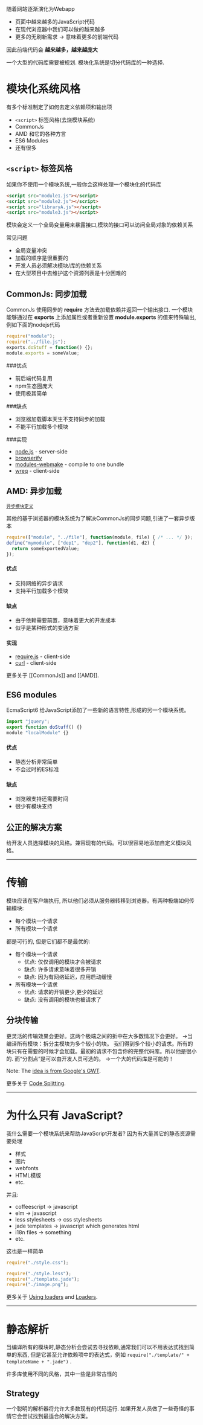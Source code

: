 随着网站逐渐演化为Webapp

* 页面中越来越多的JavaScript代码
* 在现代浏览器中我们可以做的越来越多
* 更多的无刷新需求 → 意味着更多的前端代码

因此前端代码会 **越来越多，越来越庞大**

一个大型的代码库需要被规划. 模块化系统是切分代码库的一种选择.

# 模块化系统风格

有多个标准制定了如何去定义依赖项和输出项

* `<script>` 标签风格(去烧模块系统)
* CommonJs
* AMD 和它的各种方言
* ES6 Modules
* 还有很多

## `<script>` 标签风格

如果你不使用一个模块系统,一般你会这样处理一个模块化的代码库

```html
<script src="module1.js"></script>
<script src="module2.js"></script>
<script src="libraryA.js"></script>
<script src="module3.js"></script>
```
模块会定义一个全局变量用来暴露接口,模块的接口可以访问全局对象的依赖关系

常见问题

* 全局变量冲突
* 加载的顺序是很重要的
* 开发人员必须解决模块/库的依赖关系
* 在大型项目中去维护这个资源列表是十分困难的

## CommonJs: 同步加载

CommonJs 使用同步的 **require** 方法去加载依赖并返回一个输出接口. 一个模块能够通过在 **exports** 上添加属性或者重新设置 **module.exports** 的值来特殊输出, 例如下面的nodejs代码

```javascript
require("module");
require("../file.js");
exports.doStuff = function() {};
module.exports = someValue;
```

###优点

* 前后端代码复用
* npm生态圈庞大
* 使用极其简单

###缺点

* 浏览器加载脚本天生不支持同步的加载
* 不能平行加载多个模块

###实现

* [node.js](http://nodejs.org/) - server-side
* [browserify](https://github.com/substack/node-browserify)
* [modules-webmake](https://github.com/medikoo/modules-webmake) - compile to one bundle
* [wreq](https://github.com/substack/wreq) - client-side

## AMD: 异步加载

[`异步模块定义`](https://github.com/amdjs/amdjs-api/wiki/AMD)

其他的基于浏览器的模块系统为了解决CommonJs的同步问题,引进了一套异步版本

``` javascript
require(["module", "../file"], function(module, file) { /* ... */ });
define("mymodule", ["dep1", "dep2"], function(d1, d2) {
  return someExportedValue;
});
```

#### 优点

* 支持网络的异步请求
* 支持平行加载多个模块

#### 缺点

* 由于依赖需要前置，意味着更大的开发成本
* 似乎是某种形式的变通方案

#### 实现

* [require.js](http://requirejs.org/) - client-side
* [curl](https://github.com/cujojs/curl) - client-side

更多关于 [[CommonJs]] and [[AMD]].

## ES6 modules

EcmaScript6 给JavaScript添加了一些新的语言特性,形成的另一个模块系统。

``` javascript
import "jquery";
export function doStuff() {}
module "localModule" {}
```

#### 优点

* 静态分析非常简单
* 不会过时的ES标准

#### 缺点

* 浏览器支持还需要时间
* 很少有模块支持

## 公正的解决方案

给开发人员选择模块的风格。兼容现有的代码。可以很容易地添加自定义模块风格。

---

# 传输

模块应该在客户端执行, 所以他们必须从服务器转移到浏览器。有两种极端如何传输模块:

* 每个模块一个请求
* 所有模块一个请求

都是可行的, 但是它们都不是最优的:

* 每个模块一个请求
    * 优点: 仅仅调用的模块才会被请求
    * 缺点: 许多请求意味着很多开销
    * 缺点: 因为有网络延迟，应用启动缓慢
* 所有模块一个请求
    * 优点: 请求的开销更少,更少的延迟
    * 缺点: 没有调用的模块也被请求了

## 分块传输

更灵活的传输效果会更好。这两个极端之间的折中在大多数情况下会更好。
→当编译所有模块：拆分主模块为多个较小的块。
我们得到多个较小的请求。所有的块只有在需要的时候才会加载。最初的请求不包含你的完整代码库。所以他是很小的.
而“分割点”是可以由开发人员可选的。
→一个大的代码库是可能的！

Note: The [idea is from Google's GWT](https://developers.google.com/web-toolkit/doc/latest/DevGuideCodeSplitting).

更多关于 [Code Splitting](http://webpack.github.io/docs/code-splitting.html).

---

# 为什么只有 JavaScript?

我什么需要一个模块系统来帮助JavaScript开发者? 因为有大量其它的静态资源需要处理

* 样式
* 图片
* webfonts
* HTML模版
* etc.

并且:

* coffeescript → javascript
* elm → javascript
* less stylesheets → css stylesheets
* jade templates → javascript which generates html
* i18n files → something
* etc.

这也是一样简单

``` javascript
require("./style.css");
```

``` javascript
require("./style.less");
require("./template.jade");
require("./image.png");
```

更多关于 [Using loaders](http://webpack.github.io/docs/using-loaders.html) and [Loaders](http://webpack.github.io/docs/loaders.html).

---

# 静态解析

当编译所有的模块时,静态分析会尝试去寻找依赖,通常我们可以不用表达式找到简单的东西, 但是它甚至允许依赖项中的表达式，例如 `require("./template/" + templateName + ".jade")` .

许多库使用不同的风格，其中一些是非常古怪的

## Strategy

一个聪明的解析器将允许大多数现有的代码运行. 如果开发人员做了一些奇怪的事情它会尝试找到最适合的解决方案。

